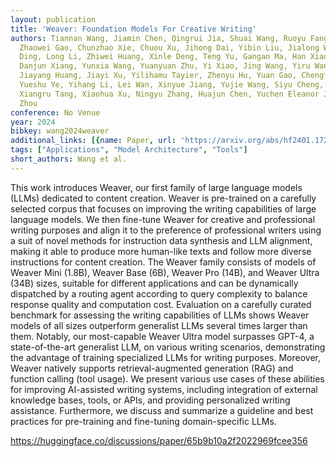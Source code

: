 ```yaml
---
layout: publication
title: 'Weaver: Foundation Models For Creative Writing'
authors: Tiannan Wang, Jiamin Chen, Qingrui Jia, Shuai Wang, Ruoyu Fang, Huilin Wang,
  Zhaowei Gao, Chunzhao Xie, Chuou Xu, Jihong Dai, Yibin Liu, Jialong Wu, Shengwei
  Ding, Long Li, Zhiwei Huang, Xinle Deng, Teng Yu, Gangan Ma, Han Xiao, Zixin Chen,
  Danjun Xiang, Yunxia Wang, Yuanyuan Zhu, Yi Xiao, Jing Wang, Yiru Wang, Siran Ding,
  Jiayang Huang, Jiayi Xu, Yilihamu Tayier, Zhenyu Hu, Yuan Gao, Chengfeng Zheng,
  Yueshu Ye, Yihang Li, Lei Wan, Xinyue Jiang, Yujie Wang, Siyu Cheng, Zhule Song,
  Xiangru Tang, Xiaohua Xu, Ningyu Zhang, Huajun Chen, Yuchen Eleanor Jiang, Wangchunshu
  Zhou
conference: No Venue
year: 2024
bibkey: wang2024weaver
additional_links: [{name: Paper, url: 'https://arxiv.org/abs/hf2401.17268'}]
tags: ["Applications", "Model Architecture", "Tools"]
short_authors: Wang et al.
---
```

This work introduces Weaver, our first family of large language models (LLMs) dedicated to content creation. Weaver is pre-trained on a carefully selected corpus that focuses on improving the writing capabilities of large language models. We then fine-tune Weaver for creative and professional writing purposes and align it to the preference of professional writers using a suit of novel methods for instruction data synthesis and LLM alignment, making it able to produce more human-like texts and follow more diverse instructions for content creation. The Weaver family consists of models of Weaver Mini (1.8B), Weaver Base (6B), Weaver Pro (14B), and Weaver Ultra (34B) sizes, suitable for different applications and can be dynamically dispatched by a routing agent according to query complexity to balance response quality and computation cost. Evaluation on a carefully curated benchmark for assessing the writing capabilities of LLMs shows Weaver models of all sizes outperform generalist LLMs several times larger than them. Notably, our most-capable Weaver Ultra model surpasses GPT-4, a state-of-the-art generalist LLM, on various writing scenarios, demonstrating the advantage of training specialized LLMs for writing purposes. Moreover, Weaver natively supports retrieval-augmented generation (RAG) and function calling (tool usage). We present various use cases of these abilities for improving AI-assisted writing systems, including integration of external knowledge bases, tools, or APIs, and providing personalized writing assistance. Furthermore, we discuss and summarize a guideline and best practices for pre-training and fine-tuning domain-specific LLMs.

https://huggingface.co/discussions/paper/65b9b10a2f2022969fcee356